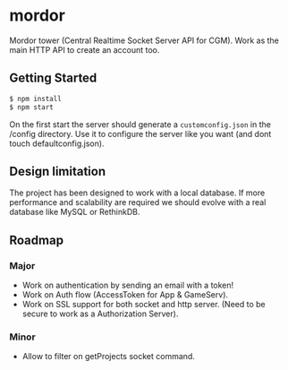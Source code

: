 # mordor
Mordor tower (Central Realtime Socket Server API for CGM). Work as the main HTTP API to create an account too.

## Getting Started

```bash
$ npm install
$ npm start
```

On the first start the server should generate a `customconfig.json` in the /config directory. Use it to configure the server like you want (and dont touch defaultconfig.json).

## Design limitation

The project has been designed to work with a local database. If more performance and scalability are required we should evolve with a real database like MySQL or RethinkDB.

## Roadmap

### Major
- Work on authentication by sending an email with a token!
- Work on Auth flow (AccessToken for App & GameServ).
- Work on SSL support for both socket and http server. (Need to be secure to work as a Authorization Server).

### Minor
- Allow to filter on getProjects socket command.
